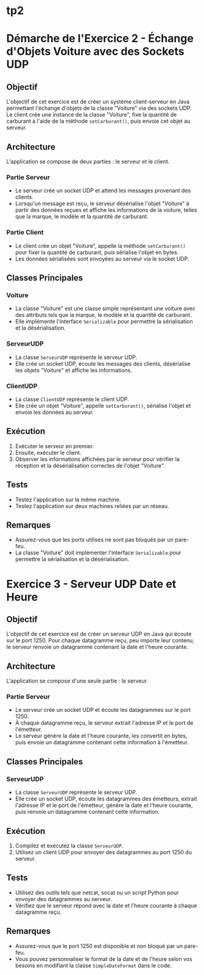 # tp2



# Démarche de l'Exercice 2 - Échange d'Objets Voiture avec des Sockets UDP

## Objectif
L'objectif de cet exercice est de créer un système client-serveur en Java permettant l'échange d'objets de la classe "Voiture" via des sockets UDP. Le client crée une instance de la classe "Voiture", fixe la quantité de carburant à l'aide de la méthode `setCarburant()`, puis envoie cet objet au serveur.

## Architecture
L'application se compose de deux parties : le serveur et le client.

### Partie Serveur
- Le serveur crée un socket UDP et attend les messages provenant des clients.
- Lorsqu'un message est reçu, le serveur désérialise l'objet "Voiture" à partir des données reçues et affiche les informations de la voiture, telles que la marque, le modèle et la quantité de carburant.

### Partie Client
- Le client crée un objet "Voiture", appelle la méthode `setCarburant()` pour fixer la quantité de carburant, puis sérialise l'objet en bytes.
- Les données sérialisées sont envoyées au serveur via le socket UDP.

## Classes Principales
### Voiture
- La classe "Voiture" est une classe simple représentant une voiture avec des attributs tels que la marque, le modèle et la quantité de carburant.
- Elle implémente l'interface `Serializable` pour permettre la sérialisation et la désérialisation.

### ServeurUDP
- La classe `ServeurUDP` représente le serveur UDP.
- Elle crée un socket UDP, écoute les messages des clients, désérialise les objets "Voiture" et affiche les informations.

### ClientUDP
- La classe `ClientUDP` représente le client UDP.
- Elle crée un objet "Voiture", appelle `setCarburant()`, sérialise l'objet et envoie les données au serveur.

## Exécution
1. Exécuter le serveur en premier.
2. Ensuite, exécuter le client.
3. Observer les informations affichées par le serveur pour vérifier la réception et la désérialisation correctes de l'objet "Voiture".

## Tests
- Testez l'application sur la même machine.
- Testez l'application sur deux machines reliées par un réseau.

## Remarques
- Assurez-vous que les ports utilisés ne sont pas bloqués par un pare-feu.
- La classe "Voiture" doit implémenter l'interface `Serializable` pour permettre la sérialisation et la désérialisation.










# Exercice 3 - Serveur UDP Date et Heure

## Objectif
L'objectif de cet exercice est de créer un serveur UDP en Java qui écoute sur le port 1250. Pour chaque datagramme reçu, peu importe leur contenu, le serveur renvoie un datagramme contenant la date et l'heure courante.

## Architecture
L'application se compose d'une seule partie : le serveur.

### Partie Serveur
- Le serveur crée un socket UDP et écoute les datagrammes sur le port 1250.
- À chaque datagramme reçu, le serveur extrait l'adresse IP et le port de l'émetteur.
- Le serveur génère la date et l'heure courante, les convertit en bytes, puis envoie un datagramme contenant cette information à l'émetteur.

## Classes Principales
### ServeurUDP
- La classe `ServeurUDP` représente le serveur UDP.
- Elle crée un socket UDP, écoute les datagrammes des émetteurs, extrait l'adresse IP et le port de l'émetteur, génère la date et l'heure courante, puis renvoie un datagramme contenant cette information.

## Exécution
1. Compilez et exécutez la classe `ServeurUDP`.
2. Utilisez un client UDP pour envoyer des datagrammes au port 1250 du serveur.

## Tests
- Utilisez des outils tels que netcat, socat ou un script Python pour envoyer des datagrammes au serveur.
- Vérifiez que le serveur répond avec la date et l'heure courante à chaque datagramme reçu.

## Remarques
- Assurez-vous que le port 1250 est disponible et non bloqué par un pare-feu.
- Vous pouvez personnaliser le format de la date et de l'heure selon vos besoins en modifiant la classe `SimpleDateFormat` dans le code.
